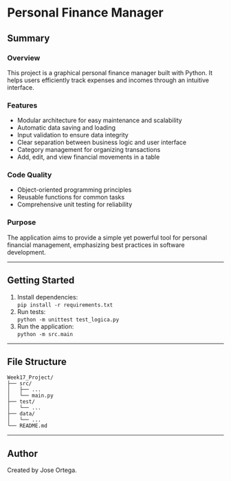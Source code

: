 # Personal Finance Manager
## Summary

### Overview
This project is a graphical personal finance manager built with Python. It helps users efficiently track expenses and incomes through an intuitive interface.

### Features
- Modular architecture for easy maintenance and scalability
- Automatic data saving and loading
- Input validation to ensure data integrity
- Clear separation between business logic and user interface
- Category management for organizing transactions
- Add, edit, and view financial movements in a table

### Code Quality
- Object-oriented programming principles
- Reusable functions for common tasks
- Comprehensive unit testing for reliability

### Purpose
The application aims to provide a simple yet powerful tool for personal financial management, emphasizing best practices in software development.

---

## Getting Started

1. Install dependencies:  
   `pip install -r requirements.txt`
2. Run tests:  
   `python -m unittest test_logica.py`
3. Run the application:  
   `python -m src.main`

---

## File Structure

```
Week17_Project/
├── src/
│   ├── ...
│   └── main.py
├── test/
│   └── ...
├── data/
│   └── ...
└── README.md
```

---

## Author

Created by Jose Ortega.